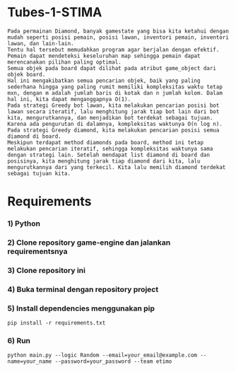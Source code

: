 # Tubes-1-STIMA
```
Pada permainan Diamond, banyak gamestate yang bisa kita ketahui dengan mudah seperti posisi pemain, posisi lawan, inventori pemain, inventori lawan, dan lain-lain.
Tentu hal tersebut memudahkan program agar berjalan dengan efektif.
Pemain dapat mendeteksi keseluruhan map sehingga pemain dapat merencanakan pilihan paling optimal.
Semua objek pada board dapat dilihat pada atribut game_object dari objek board.
Hal ini mengakibatkan semua pencarian objek, baik yang paling sederhana hingga yang paling rumit memiliki kompleksitas waktu tetap mxn, dengan m adalah jumlah baris di kotak dan n jumlah kolom. Dalam hal ini, kita dapat menganggapnya O(1).
Pada strategi Greedy bot lawan, kita melakukan pencarian posisi bot lawan secara iteratif, lalu menghitung jarak tiap bot lain dari bot kita, mengurutkannya, dan menjadikan bot terdekat sebagai tujuan.
Karena ada pengurutan di dalamnya, kompleksitas waktunya O(n log n).
Pada strategi Greedy diamond, kita melakukan pencarian posisi semua diamond di board.
Meskipun terdapat method diamonds pada board, method ini tetap melakukan pencarian iteratif, sehingga kompleksitas waktunya sama dengan strategi lain. Setelah mendapat list diamond di board dan posisinya, kita menghitung jarak tiap diamond dari kita, lalu mengurutkannya dari yang terkecil. Kita lalu memilih diamond terdekat sebagai tujuan kita.
```

# Requirements

### 1) Python
### 2) Clone repository game-engine dan jalankan requirementsnya
### 3) Clone repository ini
### 4) Buka terminal dengan repository project
### 5) Install dependencies menggunakan pip
`pip install -r requirements.txt`
### 6) Run
```
python main.py --logic Random --email=your_email@example.com --name=your_name --password=your_password --team etimo
```

